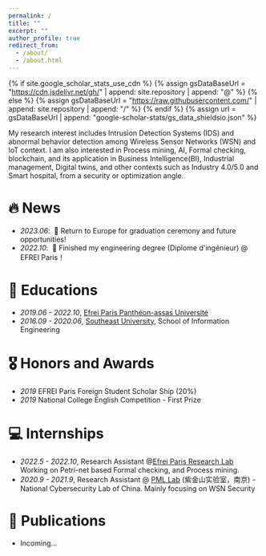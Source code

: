 ```yaml
---
permalink: /
title: ""
excerpt: ""
author_profile: true
redirect_from: 
  - /about/
  - /about.html
---
```


{% if site.google_scholar_stats_use_cdn %}
{% assign gsDataBaseUrl = "https://cdn.jsdelivr.net/gh/" | append: site.repository | append: "@" %}
{% else %}
{% assign gsDataBaseUrl = "https://raw.githubusercontent.com/" | append: site.repository | append: "/" %}
{% endif %}
{% assign url = gsDataBaseUrl | append: "google-scholar-stats/gs_data_shieldsio.json" %}

<span class='anchor' id='about-me'></span>

My research interest includes Intrusion Detection Systems (IDS) and abnormal behavior detection among Wireless Sensor Networks (WSN) and IoT context. 
I am also interested in Process mining, AI, Formal checking, blockchain, and its application in Business Intelligence(BI), Industrial management, Digital twins, and other contexts such as Industry 4.0/5.0 and Smart hospital, from a security or optimization angle.


# 🔥 News
- *2023.06*: &nbsp;🎉 Return to Europe for graduation ceremony and future opportunities! 
- *2022.10*: &nbsp;🎉 Finished my engineering degree (Diplome d'ingénieur) @ EFREI Paris！


# 📖 Educations
- *2019.06 - 2022.10*, [Efrei Paris Panthéon-assas Université]()
- *2016.09 - 2020.06*, [Southeast University](https://en.wikipedia.org/wiki/Southeast_University), School of Information Engineering


# 🎖 Honors and Awards
- *2019* EFREI Paris Foreign Student Scholar Ship (20%)
- *2019* National College English Competition - First Prize



# 💻 Internships
- *2022.5 - 2022.10*, Research Assistant @[Efrei Paris Research Lab](https://eng.efrei.fr/allianstic-research-laboratory/) Working on Petri-net based Formal checking, and Process mining.
- *2020.9 - 2021.9*, Research Assistant @ [PML Lab](https://www.pmlabs.com.cn/) (紫金山实验室，南京) - National Cybersecurity Lab of China. Mainly focusing on WSN Security

 # 📝 Publications 
- Incoming...
